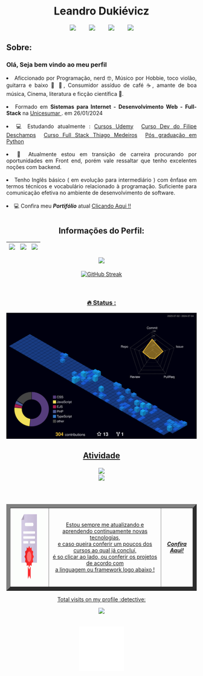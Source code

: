 <div align="center">
     <h1>Leandro Dukiévicz</h1>
      <a href="https://www.linkedin.com/in/leandrodukievicz/"><img height="40" src="https://img.shields.io/badge/LinkedIn-0077B5?style=for-the-badge&logo=linkedin&logoColor=white"></a>&ensp;&ensp;&ensp;&ensp;&ensp;<a href="mailto:leandrodukievicz1718@gmail.com"><img height="40" src="https://img.shields.io/badge/Gmail-D14836?style=for-the-badge&logo=gmail&logoColor=white"></a>&ensp;&ensp;&ensp;&ensp;&ensp;</a><a href="https://leandroduk.vercel.app/"><img height="40" src="https://img.shields.io/badge/Portfolio-255E63?style=for-the-badge&logo=About.me&logoColor=white"></a>&ensp;&ensp;&ensp;&ensp;&ensp;<a href="https://wa.me/5544991293234?text=Ol%C3%A1%2C+tudo+bem+%3F"><img height="40" src="https://img.shields.io/badge/WhatsApp-25D366?style=for-the-badge&logo=whatsapp&logoColor=white"></a>
</div>



<div align="justify">
<h2>Sobre:</h2>

<h3>Olá, Seja bem vindo ao meu perfil</h3> 
  
  <li> Aficcionado por Programação, nerd 🤓, Músico por Hobbie, toco violão, guitarra e baixo 🎸 🎼,  Consumidor assíduo de café ☕, amante de boa música, Cinema, literatura e ficção científica 📖.</li>
      <br>
 <li> Formado em <strong>Sistemas para Internet - Desenvolvimento Web - Full-Stack</strong> na <a href="https://www.unicesumar.edu.br/" target="_blank" >Unicesumar </a>. em 26/01/2024 </li>
      <br> 
  <li>💻 Estudando atualmente : <a href="https://udemy.com.br" target="_blank">Cursos Udemy</a>&ensp;&ensp;&ensp;<a href="https://curso.dev/" target="_blank">Curso Dev do Filipe Deschamps</a>&ensp;&ensp;&ensp;<a href="https://formacaofullstackjavascript.club.hotmart.com/" target="_blank">Curso Full Stack Thiago Medeiros</a>&ensp;&ensp;&ensp;<a href="https://inscricoes.unicesumar.edu.br" target="_blank">Pós graduação em Python</a> </li> 
        <br> 
  <li>🔭 Atualmente estou em transição de carreira procurando por oportunidades em Front end, porém vale ressaltar que tenho excelentes noções com backend.</li>
        <br> 
   <li> Tenho Inglês básico ( em evolução para intermediário ) com ênfase em termos técnicos e vocabulário
relacionado à programação. Suficiente para comunicação efetiva no ambiente de
desenvolvimento de software.</li>
      <br> 
<li>💻 Confira meu <strong><i>Portifólio</i></strong> atual  <a href="https://leandroduk.vercel.app/" target="_blank">Clicando Aqui !!</a> </li> 
 
  </ul>
</div>

 #
      
<section align="center">
  <h2 align="center"> Informações do Perfil:</h2> 

| ![](http://github-profile-summary-cards.vercel.app/api/cards/stats?username=LeandroDukievicz&theme=tokyonight) | ![](http://github-profile-summary-cards.vercel.app/api/cards/repos-per-language?username=LeandroDukievicz&hide=Html&theme=tokyonight) | ![](http://github-profile-summary-cards.vercel.app/api/cards/most-commit-language?username=LeandroDukievicz&theme=tokyonight) |
| :-: | :-: | :-: |

 ![](http://github-profile-summary-cards.vercel.app/api/cards/profile-details?username=LeandroDukievicz&theme=tokyonight) <br><br>
[![GitHub Streak](https://github-readme-streak-stats.herokuapp.com?user=LeandroDukievicz&theme=tokyonight&locale=pt-br&date_format=j%20M%5B%20Y%5D)](https://git.io/streak-stats)<br><br><br><a href="http://www.github.com/LeandroDukievicz"> 

### :fire:  Status :

<img src="./profile-3d-contrib/profile-night-view.svg"/>


<h1 align="center"> Atividade </h1>
<img align="center" src="https://github-readme-activity-graph.vercel.app/graph?username=LeandroDukievicz&theme=tokyo-night&hide_border=true&show_icons=true&custom_title=Grafico%20de%20Contribuicao" />

<br>

<div align="center">
 <img  align="center" width= "370px" src= "https://github-readme-stats.vercel.app/api/top-langs/?username=LeandroDukievicz&theme=tokyonight&layout=pie&include_all_commits=true" />
</div>
      
<br><br>

<table align="center" border="10px" >
      <tr>
            <td><img  height="200em" src="https://github.com/LeandroDukievicz/CERTIFICATES/blob/main/certificate-icon.gif" target="_blank"></td> 
            <td><p>Estou sempre me atualizando e aprendendo continuamente novas tecnologias,<br> e caso queira conferir um poucos dos cursos ao qual já concluí,<br> é so clicar ao lado, ou conferir os projetos de acordo com <br>a linguagem ou framework logo abaixo !</p></td>
             <td><a href="https://github.com/LeandroDukievicz/CERTIFICATES"><i><strong>Confira Aqui!</i></strong></a></td> 
      </tr>
</table>

 


 <div align="center">
    <p> Total visits on my profile :detective:</p>
    <img src="https://profile-counter.glitch.me/LeandroDukievicz/count.svg"/>
 </div>
          
 #
 
 <div align="center">
     <a  href="https://github.com/LeandroDukievicz" target="_blank"><img  height="119" src="https://github.com/LeandroDukievicz/LeandroDukievicz/blob/main/gifs/SETA-CIMA.gif" target="_blank">
</div>   


</section>


    
 
     











  







